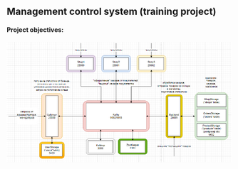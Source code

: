 ## Management control system (training project)

#### Project objectives:

![image info](images/image01.jpg)

[//]: # (#### Results:)